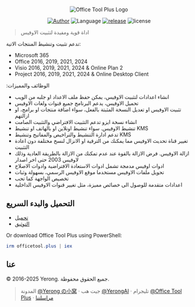 #

<p align="center">
<img alt="Office Tool Plus Logo" src="https://otp.landian.vip/static/images/logo.webp"/>
</p>

<p align="center">
<a href="https://www.coolhub.top/" target="_blank"><img alt="Author" src="https://img.shields.io/badge/Author-Yerong-blue?style=flat-square"/></a>
<img alt="Language" src="https://img.shields.io/badge/Language-C%23-green?style=flat-square"/>
<a href="https://otp.landian.vip/" target="_blank"><img alt="release" src="https://img.shields.io/github/v/release/YerongAI/Office-Tool?style=flat-square"/></a>
<img alt="license" src="https://img.shields.io/github/license/YerongAI/Office-Tool?style=flat-square"/>
</p>

> اداة قوية ومفيدة لتثبيت الاوفيس

 تدعم تثبيت وتنشيط المنتجات الاتية:

- Microsoft 365
- Office 2016, 2019, 2021, 2024
- Visio 2016, 2019, 2021, 2024 & Online Plan 2
- Project 2016, 2019, 2021, 2024 & Online Desktop Client

:الوظائف والمميزات

- انشاء اعدادات لتثبيت الاوفيس، يمكن حفظ ملف الاعداد او جلبه من الويب
- تحميل الاوفيس، يدعم البرنامج جميع قنوات ولغات الاوفيس
- تثبيت الاوفيس او تعديل النسخة المثبتة بالفعل، سواء اضافة منتجات او برامج، او ازالتهم
- انشاء نسخة ايزو تدعم التثبيت الافتراضي والتثبيت الصامت
- تنشيط الاوفيس. سواء تنشيط اونلاين او بالهاتف او تنشيط KMS
- تدعم ادارة التنشيط والتراخيص والمفاتيح وتنشيط KMS
- تغيير قناة تحديث الاوفيس مما يمكنك من الترقية او الانزال لنسخ مختلفة دون اعادة التثبيت
- ازالة الاوفيس. فرض الازالة بالقوة عند عدم تمكنك من الازالة بالطريقة العادية وذلك لاوفيس 2003 حتى اخر اصدار
- ادوات اوفيس مدمجة تشمل ادوات الاستعادة الافتراضية وادوات الاصلاح
- تحويل ملفات الاوفيس مستخدما موقع الاوفيس الرسمي، بسهولة وثبات
- تخصيص الواجهة كما تحب
- اعدادات متقدمة للوصول الى خصائص مميزة، مثل تغيير قنوات الاوفيس الداخلية

## التحميل والبدء السريع

- [تحميل](https://otp.landian.vip/download.html)
- [التوثيق](https://otp.landian.vip/help/)

Or download Office Tool Plus using PowerShell:

```powershell
irm officetool.plus | iex
```

## عنا

© 2016-2025 Yerong. جميع الحقوق محفوظة.

> المدونة [@Yerong の小窝](https://www.coolhub.top/) · جيت هب [@YerongAI](https://github.com/YerongAI) · تليجرام [@Office Tool Plus](https://t.me/s/otp_channel) · [مراسلتنا](mailto:yerong@coolhub.top)
